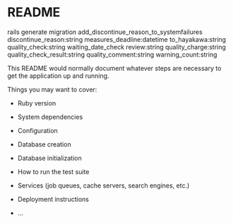 # README

rails generate migration add_discontinue_reason_to_systemfailures discontinue_reason:string measures_deadline:datetime to_hayakawa:string quality_check:string waiting_date_check review:string quality_charge:string quality_check_result:string quality_comment:string warning_count:string

This README would normally document whatever steps are necessary to get the
application up and running.

Things you may want to cover:

* Ruby version

* System dependencies

* Configuration

* Database creation

* Database initialization

* How to run the test suite

* Services (job queues, cache servers, search engines, etc.)

* Deployment instructions

* ...
